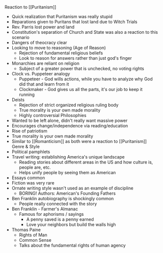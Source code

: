 Reaction to [[Puritanism]]
* Quick realization that Puritanism was really stupid
* Reparations given to Puritans that lost land due to Witch Trials
* Rev. Parris lost power and land
* Constitution's separation of Church and State was also a reaction to this scenario
* Dangers of theocracy clear
* Looking to move to reasoning (Age of Reason)
	* Rejection of fundamental religious beliefs
	* Look to reason for answers rather than just god's finger
* Monarchies are reliant on religion
	* Subject of a greater power that is unchecked, no voting rights
* Clock vs. Puppeteer analogy
	* Puppeteer - God wills actions, while you have to analyze why God did that and learn from it
	* Clockmaker - God gives us all the parts, it's our job to keep it running
* Deists
	* Rejection of strict organized religious ruling body
	* True morality is your own made morality
	* Highly controversial
Philosophies
* Wanted to be left alone, didn't really want massive power
* Encourages change/independence via reading/education
* Rise of patriotism
* True morality is your own made morality
* Similar to [[Romanticism]] as both were a reaction to [[Puritanism]]
Genre & Style
* Political pamphlets
* Travel writing: establishing America's unique landscape
	* Reading stories about different areas in the US and how culture is, people are, etc.
	* Helps unify people by seeing them as American
* Essays common
* Fiction was very rare
* Ornate writing style wasn't used as an example of discipline
	* BORING!
Authors: American's Founding Fathers
* Ben Franklin autobiography is shockingly common
	* People really connected with the story
* Ben Franklin - Farmer's Almanac
	* Famous for aphorisms / sayings
		* A penny saved is a penny earned
		* Love your neighbors but build the walls high
* Thomas Paine
	* Rights of Man
	* Common Sense
	* Talks about the fundamental rights of human agency